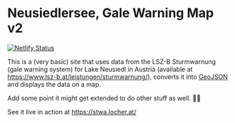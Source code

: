# Neusiedlersee, Gale Warning Map v2

[![Netlify Status](https://api.netlify.com/api/v1/badges/8259d451-0158-4d79-a29a-ab5b249a9175/deploy-status)](https://app.netlify.com/sites/stwa/deploys)

This is a (very basic) site that uses data from the LSZ-B Sturmwarnung (gale warning system) for Lake Neusiedl in Austria (available at https://www.lsz-b.at/leistungen/sturmwarnung/), converts it into [GeoJSON](https://geojson.org/) and displays the data on a map.

Add some point it might get extended to do other stuff as well. 🤷‍♂️

See it live in action at https://stwa.locher.at/
